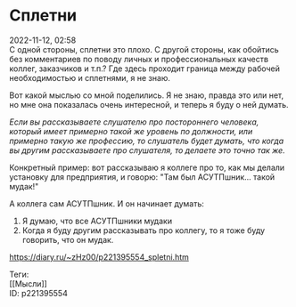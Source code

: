 Сплетни
========

   
 2022-11-12, 02:58   
  С одной стороны, сплетни это плохо. С другой стороны, как обойтись без комментариев по поводу личных и профессиональных качеств коллег, заказчиков и т.п.? Где здесь проходит граница между рабочей необходимостью и сплетнями, я не знаю.   
   
 Вот какой мыслью со мной поделились. Я не знаю, правда это или нет, но мне она показалась очень интересной, и теперь я буду о ней думать.   
   
  *Если вы рассказываете слушателю про постороннего человека, который имеет примерно такой же уровень по должности, или примерно такую же профессию, то слушатель будет думать, что когда вы другим рассказываете про слушателя, то делаете это точно так же.*    
   
 Конкретный пример: вот рассказываю я коллеге про то, как мы делали установку для предприятия, и говорю: "Там был АСУТПшник... такой мудак!"   
   
 А коллега сам АСУТПшник. И он начинает думать:   
 1) Я думаю, что все АСУТПшники мудаки   
 2) Когда я буду другим рассказывать про коллегу, то я тоже буду говорить, что он мудак.   
    
 <https://diary.ru/~zHz00/p221395554_spletni.htm>   
   
 Теги:   
 [[Мысли]]   
 ID: p221395554